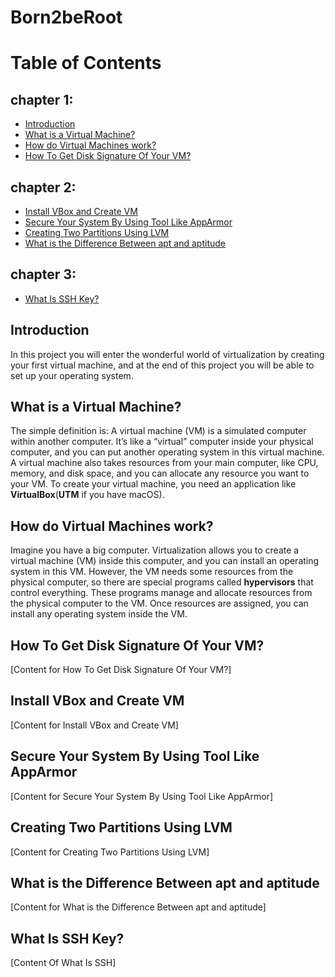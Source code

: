 # Born2beRoot

# Table of Contents
## chapter 1:
<ul>
  <li><a href="#introduction-ch1">Introduction</a></li>
  <li><a href="#virtual-machine">What is a Virtual Machine?</a></li>
  <li><a href="#how-vms-work">How do Virtual Machines work?</a></li>
  <li><a href="#disk-signature">How To Get Disk Signature Of Your VM?</a></li>
</ul>
  
## chapter 2:
<ul>
  <li><a href="#install-vbox">Install VBox and Create VM</a></li>
  <li><a href="#secure-system">Secure Your System By Using Tool Like AppArmor</a></li>
  <li><a href="#lvm-partitions">Creating Two Partitions Using LVM</a></li>
  <li><a href="#apt-vs-aptitude">What is the Difference Between apt and aptitude</a></li>
</ul>

## chapter 3:
<ul>
  <li><a href="#introduction-ssh">What Is SSH Key?</a></li>
</ul>


## Introduction
<a name="introduction-ch1"></a>
<p>In this project you will enter the wonderful world of virtualization by creating your first virtual machine,
and at the end of this project you will be able to set up your operating system.</p>


## What is a Virtual Machine?
<a name="virtual-machine"></a>
<p>The simple definition is: A virtual machine (VM) is a simulated computer within another computer. 
It’s like a “virtual” computer inside your physical computer, and you can put another operating system 
in this virtual machine. A virtual machine also takes resources from your main computer, like CPU, memory,
and disk space, and you can allocate any resource you want to your VM. To create your virtual machine, 
you need an application like <strong>VirtualBox</strong>(<strong>UTM</strong> if you have macOS).</p>


## How do Virtual Machines work?
<a name="how-vms-work"></a>
<p>Imagine you have a big computer. Virtualization allows you to create a virtual machine (VM) inside this computer, and you can install an operating system in this VM. However, the VM needs some resources from the physical computer, so there are special programs called <strong>hypervisors</strong> that control everything. These programs manage and allocate resources from the physical computer to the VM. Once resources are assigned, you can install any operating system inside the VM.</p>


## How To Get Disk Signature Of Your VM?
<a name="disk-signature"></a>
[Content for How To Get Disk Signature Of Your VM?]


## Install VBox and Create VM
<a name="install-vbox"></a>
[Content for Install VBox and Create VM]


## Secure Your System By Using Tool Like AppArmor
<a name="secure-system"></a>
[Content for Secure Your System By Using Tool Like AppArmor]


## Creating Two Partitions Using LVM
<a name="lvm-partitions"></a>
[Content for Creating Two Partitions Using LVM]


## What is the Difference Between apt and aptitude
<a name="apt-vs-aptitude"></a>
[Content for What is the Difference Between apt and aptitude]


## What Is SSH Key?
<a name="introduction-ssh"></a>
[Content Of What Is SSH]


























